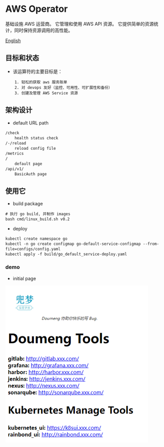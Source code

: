 # AWS Operator
基础设施 AWS 运营商。 它管理和使用 AWS API 资源。 它提供简单的资源统计，同时保持资源调用的高性能。

[English](README.md)

## 目标和状态
- 该运算符的主要目标是：
```text
    1. 轻松的获取 aws 服务账单
    2. 对 devops 友好（监控、可用性、可扩展性和备份）
    3. 创建及管理 AWS Service 资源
```

## 架构设计
- default URL path
```text
/check
    health status check
/-/reload
    reload config file
/metrics
/
    default page
/api/v1/
    BasicAuth page
```

## 使用它
- build package
```
# 执行 go build, 并制作 images
bash cmd/linux_build.sh v0.2
```

- deploy
```
kubectl create namespace go
kubectl -n go create configmap go-default-service-configmap --from-file=configs/config.yaml
kubectl apply -f build/go_default_service-deploy.yaml
```

### demo
- initial page

![初始页面演示](./doc/img/init_demo.png)
